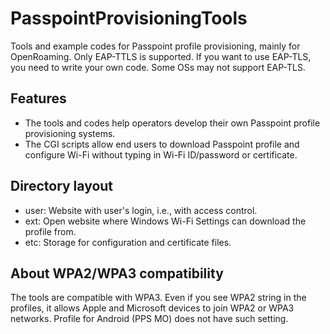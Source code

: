 # PasspointProvisioningTools
Tools and example codes for Passpoint profile provisioning, mainly for OpenRoaming. Only EAP-TTLS is supported. If you want to use EAP-TLS, you need to write your own code. Some OSs may not support EAP-TLS.

## Features
- The tools and codes help operators develop their own Passpoint profile provisioning systems.
- The CGI scripts allow end users to download Passpoint profile and configure Wi-Fi without typing in Wi-Fi ID/password or certificate.

## Directory layout
- user: Website with user's login, i.e., with access control.
- ext: Open website where Windows Wi-Fi Settings can download the profile from.
- etc: Storage for configuration and certificate files.

## About WPA2/WPA3 compatibility
The tools are compatible with WPA3. Even if you see WPA2 string in the profiles, it allows Apple and Microsoft devices to join WPA2 or WPA3 networks. Profile for Android (PPS MO) does not have such setting.
